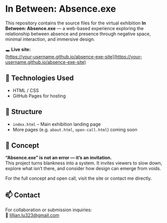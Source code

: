 # In Between: Absence.exe

This repository contains the source files for the virtual exhibition **In Between: Absence.exe** — a web-based experience exploring the relationship between absence and presence through negative space, minimal interaction, and immersive design.

🕳️ **Live site:**  
[https://your-username.github.io/absence-exe-site](https://your-username.github.io/absence-exe-site)

## 🔧 Technologies Used

- HTML / CSS
- GitHub Pages for hosting

## 📁 Structure

- `index.html` – Main exhibition landing page
- More pages (e.g. `about.html`, `open-call.html`) coming soon

## 🧠 Concept

**“Absence.exe” is not an error — it’s an invitation.**  
This project turns blankness into a system. It invites viewers to slow down, explore what isn’t there, and consider how design can emerge from voids.

For the full concept and open call, visit the site or contact me directly.

## 📫 Contact

For collaboration or submission inquiries:  
📧 lillian.lu323@gmail.com  
